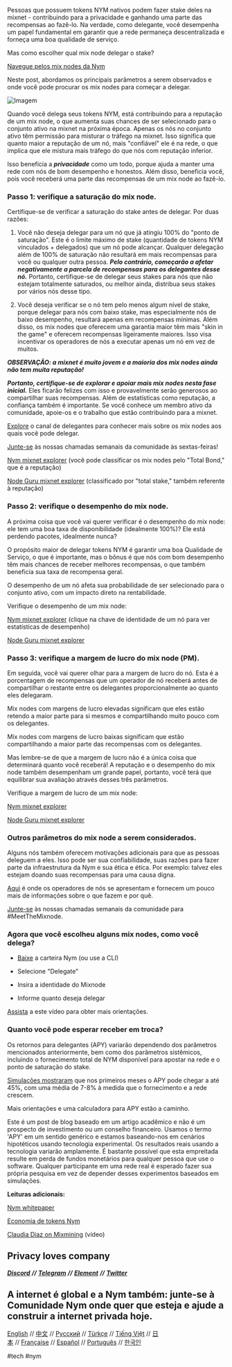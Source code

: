 
Pessoas que possuem tokens NYM nativos podem fazer stake deles na mixnet - contribuindo para a privacidade e ganhando uma parte das recompensas ao fazê-lo. Na verdade, como delegante, você desempenha um papel fundamental em garantir que a rede permaneça descentralizada e forneça uma boa qualidade de serviço.

Mas como escolher qual mix node delegar o stake?

[Navegue pelos mix nodes da Nym](https://explorer.nymtech.net/)

Neste post, abordamos os principais parâmetros a serem observados e onde você pode procurar os mix nodes para começar a delegar.


![Imagem](https://miro.medium.com/v2/resize:fit:1400/0*41Jjp_KxpDrWdaD0)

Quando você delega seus tokens NYM, está contribuindo para a reputação de um mix node, o que aumenta suas chances de ser selecionado para o conjunto ativo na mixnet na próxima época. Apenas os nós no conjunto ativo têm permissão para misturar o tráfego na mixnet. Isso significa que quanto maior a reputação de um nó, mais "confiável" ele é na rede, o que implica que ele mistura mais tráfego do que nós com reputação inferior.

Isso beneficia a ***privacidade*** como um todo, porque ajuda a manter uma rede com nós de bom desempenho e honestos. Além disso, beneficia você, pois você receberá uma parte das recompensas de um mix node ao fazê-lo.

### Passo 1: verifique a saturação do mix node.

Certifique-se de verificar a saturação do stake antes de delegar. Por duas razões:

1. Você não deseja delegar para um nó que já atingiu 100% do "ponto de saturação". Este é o limite máximo de stake (quantidade de tokens NYM vinculados + delegados) que um nó pode alcançar. Qualquer delegação além de 100% de saturação não resultará em mais recompensas para você ou qualquer outra pessoa. ***Pelo contrário, começarão a afetar negativamente a parcela de recompensas para os delegantes desse nó.*** Portanto, certifique-se de delegar seus stakes para nós que não estejam totalmente saturados, ou melhor ainda, distribua seus stakes por vários nós desse tipo.

2. Você deseja verificar se o nó tem pelo menos algum nível de stake, porque delegar para nós com baixo stake, mas especialmente nós de baixo desempenho, resultará apenas em recompensas mínimas. Além disso, os mix nodes que oferecem uma garantia maior têm mais "skin in the game" e oferecem recompensas ligeiramente maiores. Isso visa incentivar os operadores de nós a executar apenas um nó em vez de muitos.

***OBSERVAÇÃO: a mixnet é muito jovem e a maioria dos mix nodes ainda não tem muita reputação!***

***Portanto, certifique-se de explorar e apoiar mais mix nodes nesta fase inicial.*** Eles ficarão felizes com isso e provavelmente serão generosos ao compartilhar suas recompensas. Além de estatísticas como reputação, a confiança também é importante. Se você conhece um membro ativo da comunidade, apoie-os e o trabalho que estão contribuindo para a mixnet.

[Explore](https://t.me/NYMDELEGATION) o canal de delegantes para conhecer mais sobre os mix nodes aos quais você pode delegar.

[Junte-se](https://t.me/nymchan) às nossas chamadas semanais da comunidade às sextas-feiras!

[Nym mixnet explorer](https://explorer.nymtech.net/network-components/mixnodes/active) (você pode classificar os mix nodes pelo "Total Bond," que é a reputação)

[Node Guru mixnet explorer](https://mixnet.explorers.guru/mixnodes) (classificado por "total stake," também referente à reputação)

### Passo 2: verifique o desempenho do mix node.

A próxima coisa que você vai querer verificar é o desempenho do mix node: ele tem uma boa taxa de disponibilidade (idealmente 100%)? Ele está perdendo pacotes, idealmente nunca?

O propósito maior de delegar tokens NYM é garantir uma boa Qualidade de Serviço, o que é importante, mas o bônus é que nós com bom desempenho têm mais chances de receber melhores recompensas, o que também beneficia sua taxa de recompensa geral.

O desempenho de um nó afeta sua probabilidade de ser selecionado para o conjunto ativo, com um impacto direto na rentabilidade.

Verifique o desempenho de um mix node:

[Nym mixnet explorer](https://explorer.nymtech.net/) (clique na chave de identidade de um nó para ver estatísticas de desempenho)

[Node Guru mixnet explorer](https://mixnet.explorers.guru/mixnodes)

### Passo 3: verifique a margem de lucro do mix node (PM).

Em seguida, você vai querer olhar para a margem de lucro do nó. Esta é a porcentagem de recompensas que um operador de nó receberá antes de compartilhar o restante entre os delegantes proporcionalmente ao quanto eles delegaram.

Mix nodes com margens de lucro elevadas significam que eles estão retendo a maior parte para si mesmos e compartilhando muito pouco com os delegantes.

Mix nodes com margens de lucro baixas significam que estão compartilhando a maior parte das recompensas com os delegantes.

Mas lembre-se de que a margem de lucro não é a única coisa que determinará quanto você receberá! A reputação e o desempenho do mix node também desempenham um grande papel, portanto, você terá que equilibrar sua avaliação através desses três parâmetros.

Verifique a margem de lucro de um mix node:

[Nym mixnet explorer](https://explorer.nymtech.net/network-components/mixnodes/active)

[Node Guru mixnet explorer](https://mixnet.explorers.guru/mixnodes)

### Outros parâmetros do mix node a serem considerados.

Alguns nós também oferecem motivações adicionais para que as pessoas deleguem a eles. Isso pode ser sua confiabilidade, suas razões para fazer parte da infraestrutura da Nym e sua ética e ética. Por exemplo: talvez eles estejam doando suas recompensas para uma causa digna.

[Aqui](https://t.me/NYMDELEGATION) é onde os operadores de nós se apresentam e fornecem um pouco mais de informações sobre o que fazem e por quê.

[Junte-se](https://t.me/nymchan) às nossas chamadas semanais da comunidade para #MeetTheMixnode.

### Agora que você escolheu alguns mix nodes, como você delega?

- [Baixe](https://nymtech.net/download/) a carteira Nym (ou use a CLI)

- Selecione "Delegate"

- Insira a identidade do Mixnode

- Informe quanto deseja delegar

[Assista](https://youtu.be/ZAVoCmYGNFQ) a este vídeo para obter mais orientações.

### Quanto você pode esperar receber em troca?

Os retornos para delegantes (APY) variarão dependendo dos parâmetros mencionados anteriormente, bem como dos parâmetros sistêmicos, incluindo o fornecimento total de NYM disponível para apostar na rede e o ponto de saturação do stake.

[Simulações mostraram](https://blog.nymtech.net/nym-mixnet-apy-initial-simulations-for-first-quarter-139ac49d5348) que nos primeiros meses o APY pode chegar a até 45%, com uma média de 7-8% à medida que o fornecimento e a rede crescem.

Mais orientações e uma calculadora para APY estão a caminho.

Este é um post de blog baseado em um artigo acadêmico e não é um prospecto de investimento ou um conselho financeiro. Usamos o termo 'APY' em um sentido genérico e estamos baseando-nos em cenários hipotéticos usando tecnologia experimental. Os resultados reais usando a tecnologia variarão amplamente. É bastante possível que esta empreitada resulte em perda de fundos monetários para qualquer pessoa que use o software. Qualquer participante em uma rede real é esperado fazer sua própria pesquisa em vez de depender desses experimentos baseados em simulações.

**Leituras adicionais:**

[Nym whitepaper](https://nymtech.net/whitepaper/)

[Economia de tokens Nym](https://nymtech.net/nym-cryptoecon-paper.pdf)

[Claudia Diaz on Mixmining](https://youtu.be/PcNGcTwlm0I) (vídeo)

## Privacy loves company

[**_Discord_**](https://discord.com/invite/nym) **_//_** [**_Telegram_**](https://t.me/nymtech) **_//_** [**_Element_**](https://matrix.to/#/%23dev:nymtech.chat) **_//_** [**_Twitter_**](https://twitter.com/nymproject)

## A internet é global e a Nym também: junte-se à Comunidade Nym onde quer que esteja e ajude a construir a internet privada hoje.

[English](https://t.me/nymchan) // [中文](https://t.me/nymchina) // [Русский](https://t.me/NYM_Russian) // [Türkçe](https://t.me/NYM_turkey) // [Tiếng Việt](https://t.me/nymtechvn) // [日本](https://t.me/nymjapanese) // [Française](https://t.me/nymfrench) // [Español](https://t.me/NYMSPANISH) // [Português](https://t.me/nymportuguese) // [한국인](https://t.me/nymkorean)

#tech #nym 
